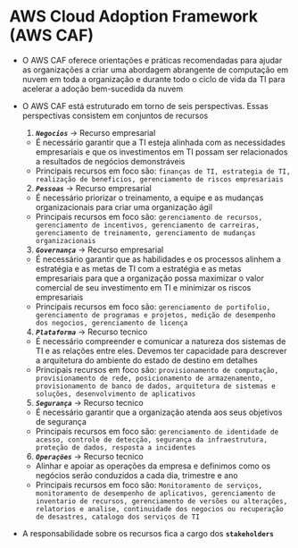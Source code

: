 # **AWS Cloud Adoption Framework (AWS CAF)**

- O AWS CAF oferece orientações e práticas recomendadas para ajudar as organizações a criar uma abordagem abrangente de computação em nuvem em toda a organização e durante todo o ciclo de vida da TI para acelerar a adoção bem-sucedida da nuvem
- O AWS CAF está estruturado em torno de seis perspectivas. Essas perspectivas consistem em conjuntos de recursos

  1. **_`Negocios`_** -> Recurso empresarial

  - É necessário garantir que a TI esteja alinhada com as necessidades empresariais e que os investimentos em TI possam ser relacionados a resultados de negócios demonstráveis
  - Principais recursos em foco são: `finanças de TI, estrategia de TI, realização de beneficios, gerenciamento de riscos empresariais`

  2. **_`Pessoas`_** -> Recurso empresarial

  - É necessário priorizar o treinamento, a equipe e as mudanças organizacionais para criar uma organização ágil
  - Principais recursos em foco são: `gerenciamento de recursos, gerenciamento de incentivos, gerenciamento de carreiras, gerenciamento de treinamento, gerenciamento de mudanças organizacionais`

  3. **_`Governança`_** -> Recurso empresarial

  - É necessário garantir que as habilidades e os processos alinhem a estratégia e as metas de TI com a estratégia e as metas empresariais para que a organização possa maximizar o valor comercial de seu investimento em TI e minimizar os riscos empresariais
  - Principais recursos em foco são: `gerenciamento de portifolio, gerenciamento de programas e projetos, medição de desempenho dos negocios, gerenciamento de licença`

  4. **_`Plataforma`_** -> Recurso tecnico

  - É necessário compreender e comunicar a natureza dos sistemas de TI e as relações entre eles. Devemos ter capacidade para descrever a arquitetura do ambiente do estado de destino em detalhes
  - Principais recursos em foco são: `provisionamento de computação, provisionamento de rede, posicionamento de armazenamento, provisionamento de banco de dados, arquitetura de sistemas e soluções, desenvolvimento de aplicativos`

  5. **_`Segurança`_** -> Recurso tecnico

  - É necessário garantir que a organização atenda aos seus objetivos de segurança
  - Principais recursos em foco são: `gerenciamento de identidade de acesso, controle de detecção, segurança da infraestrutura, proteção de dados, resposta a incidentes`

  6. **_`Operações`_** -> Recurso tecnico

  - Alinhar e apoiar as operações da empresa e definimos como os negócios serão conduzidos a cada dia, trimestre e ano
  - Principais recursos em foco são: `Monitoramento de serviços, monitoramento de desempenho de aplicativos, gerenciamento de inventario de recursos, gerenciamento de versões ou alterações, relatorios e analise, continuidade dos negocios ou recuperação de desastres, catalogo dos serviços de TI`

- A responsabilidade sobre os recursos fica a cargo dos **`stakeholders`**

